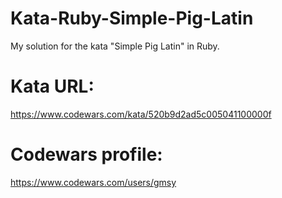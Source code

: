 # Kata-Ruby-Simple-Pig-Latin
My solution for the kata "Simple Pig Latin" in Ruby.

# Kata URL:
https://www.codewars.com/kata/520b9d2ad5c005041100000f

# Codewars profile:
https://www.codewars.com/users/gmsy
